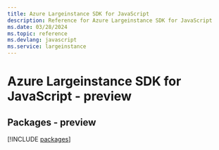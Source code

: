 ```yaml
---
title: Azure Largeinstance SDK for JavaScript
description: Reference for Azure Largeinstance SDK for JavaScript
ms.date: 03/28/2024
ms.topic: reference
ms.devlang: javascript
ms.service: largeinstance
---
```

# Azure Largeinstance SDK for JavaScript - preview
## Packages - preview
[!INCLUDE [packages](largeinstance-index.md)]